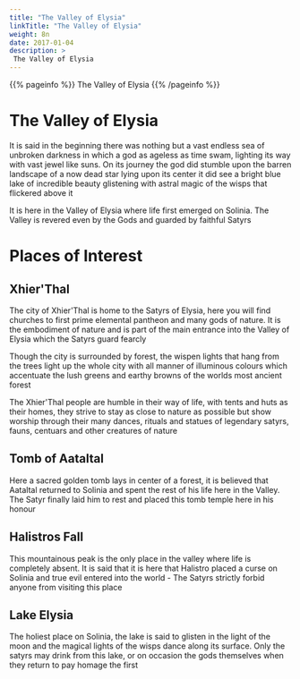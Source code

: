 ```yaml
---
title: "The Valley of Elysia"
linkTitle: "The Valley of Elysia"
weight: 8n
date: 2017-01-04
description: >
 The Valley of Elysia
---
```


{{% pageinfo %}}
The Valley of Elysia
{{% /pageinfo %}}

# The Valley of Elysia

It is said in the beginning there was nothing but a vast endless sea of unbroken darkness in which a god as ageless as time swam, lighting its way with vast jewel like suns. On its journey the god did stumble upon the barren landscape of a now dead star lying upon its center it did see a bright blue lake of incredible beauty glistening with astral magic of the wisps that flickered above it

It is here in the Valley of Elysia where life first emerged on Solinia. The Valley is revered even by the Gods and guarded by faithful Satyrs

# Places of Interest

## Xhier'Thal

The city of Xhier'Thal is home to the Satyrs of Elysia, here you will find churches to first prime elemental pantheon and many gods of nature. It is the embodiment of nature and is part of the main entrance into the Valley of Elysia which the Satyrs guard fearcly

Though the city is surrounded by forest, the wispen lights that hang from the trees light up the whole city with all manner of illuminous colours which accentuate the lush greens and earthy browns of the worlds most ancient forest

The Xhier'Thal people are humble in their way of life, with tents and huts as their homes, they strive to stay as close to nature as possible but show worship through their many dances, rituals and statues of legendary satyrs, fauns, centuars and other creatures of nature

## Tomb of Aataltal

Here a sacred golden tomb lays in center of a forest, it is believed that Aataltal returned to Solinia and spent the rest of his life here in the Valley. The Satyr finally laid him to rest and placed this tomb temple here in his honour

## Halistros Fall

This mountainous peak is the only place in the valley where life is completely absent. It is said that it is here that Halistro placed a curse on Solinia and true evil entered into the world - The Satyrs strictly forbid anyone from visiting this place

## Lake Elysia

The holiest place on Solinia, the lake is said to glisten in the light of the moon and the magical lights of the wisps dance along its surface. Only the satyrs may drink from this lake, or on occasion the gods themselves when they return to pay homage the first

